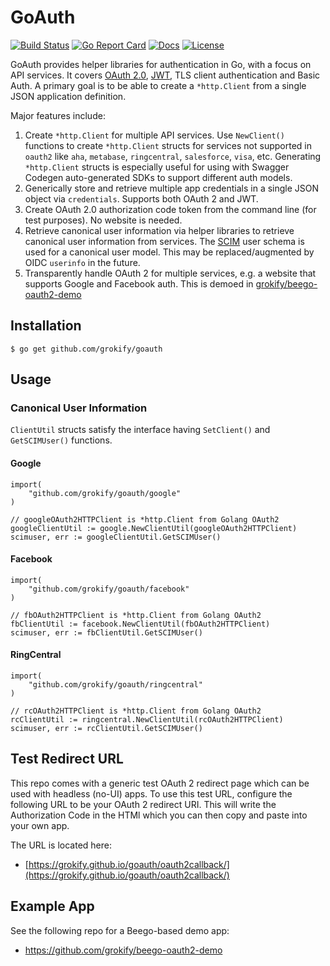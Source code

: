# GoAuth

[![Build Status][build-status-svg]][build-status-url]
[![Go Report Card][goreport-svg]][goreport-url]
[![Docs][docs-godoc-svg]][docs-godoc-url]
[![License][license-svg]][license-url]

GoAuth provides helper libraries for authentication in Go, with a focus on API services. It covers [OAuth 2.0](https://github.com/golang/oauth2), [JWT](https://github.com/golang-jwt/jwt), TLS client authentication and Basic Auth. A primary goal is to be able to create a `*http.Client` from a single JSON application definition.

Major features include:

1. Create `*http.Client` for multiple API services. Use `NewClient()` functions to create `*http.Client` structs for services not supported in `oauth2` like `aha`, `metabase`, `ringcentral`, `salesforce`, `visa`, etc. Generating `*http.Client` structs is especially useful for using with Swagger Codegen auto-generated SDKs to support different auth models.
1. Generically store and retrieve multiple app credentials in a single JSON object via `credentials`. Supports both OAuth 2 and JWT.
1. Create OAuth 2.0 authorization code token from the command line (for test purposes). No website is needed.
1. Retrieve canonical user information via helper libraries to retrieve canonical user information from services. The [SCIM](http://www.simplecloud.info/) user schema is used for a canonical user model. This may be replaced/augmented by OIDC `userinfo` in the future.
1. Transparently handle OAuth 2 for multiple services, e.g. a website that supports Google and Facebook auth. This is demoed in [grokify/beego-oauth2-demo](https://github.com/grokify/beego-oauth2-demo)

## Installation

```
$ go get github.com/grokify/goauth
```

## Usage

### Canonical User Information

`ClientUtil` structs satisfy the interface having `SetClient()` and `GetSCIMUser()` functions.

#### Google

```golang
import(
	"github.com/grokify/goauth/google"
)

// googleOAuth2HTTPClient is *http.Client from Golang OAuth2
googleClientUtil := google.NewClientUtil(googleOAuth2HTTPClient)
scimuser, err := googleClientUtil.GetSCIMUser()
```

#### Facebook

```golang
import(
	"github.com/grokify/goauth/facebook"
)

// fbOAuth2HTTPClient is *http.Client from Golang OAuth2
fbClientUtil := facebook.NewClientUtil(fbOAuth2HTTPClient)
scimuser, err := fbClientUtil.GetSCIMUser()
```

#### RingCentral

```golang
import(
	"github.com/grokify/goauth/ringcentral"
)

// rcOAuth2HTTPClient is *http.Client from Golang OAuth2
rcClientUtil := ringcentral.NewClientUtil(rcOAuth2HTTPClient)
scimuser, err := rcClientUtil.GetSCIMUser()
```

## Test Redirect URL

This repo comes with a generic test OAuth 2 redirect page which can be used with headless (no-UI) apps. To use this test URL, configure the following URL to be your OAuth 2 redirect URI. This will write the Authorization Code in the HTMl which you can then copy and paste into your own app.

The URL is located here:

* [https://grokify.github.io/goauth/oauth2callback/](https://grokify.github.io/goauth/oauth2callback/)

## Example App

See the following repo for a Beego-based demo app:

* https://github.com/grokify/beego-oauth2-demo

 [used-by-svg]: https://sourcegraph.com/github.com/grokify/goauth/-/badge.svg
 [used-by-url]: https://sourcegraph.com/github.com/grokify/goauth?badge
 [build-status-svg]: https://github.com/grokify/goauth/workflows/go%20build/badge.svg
 [build-status-url]: https://github.com/grokify/goauth/actions
 [goreport-svg]: https://goreportcard.com/badge/github.com/grokify/goauth
 [goreport-url]: https://goreportcard.com/report/github.com/grokify/goauth
 [docs-godoc-svg]: https://pkg.go.dev/badge/github.com/grokify/goauth
 [docs-godoc-url]: https://pkg.go.dev/github.com/grokify/goauth
 [loc-svg]: https://tokei.rs/b1/github/grokify/goauth
 [repo-url]: https://github.com/grokify/goauth
 [license-svg]: https://img.shields.io/badge/license-MIT-blue.svg
 [license-url]: https://github.com/grokify/goauth/blob/master/LICENSE.md
